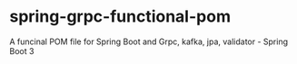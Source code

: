 # spring-grpc-functional-pom
A funcinal POM file for Spring Boot and Grpc, kafka, jpa, validator - Spring Boot 3
